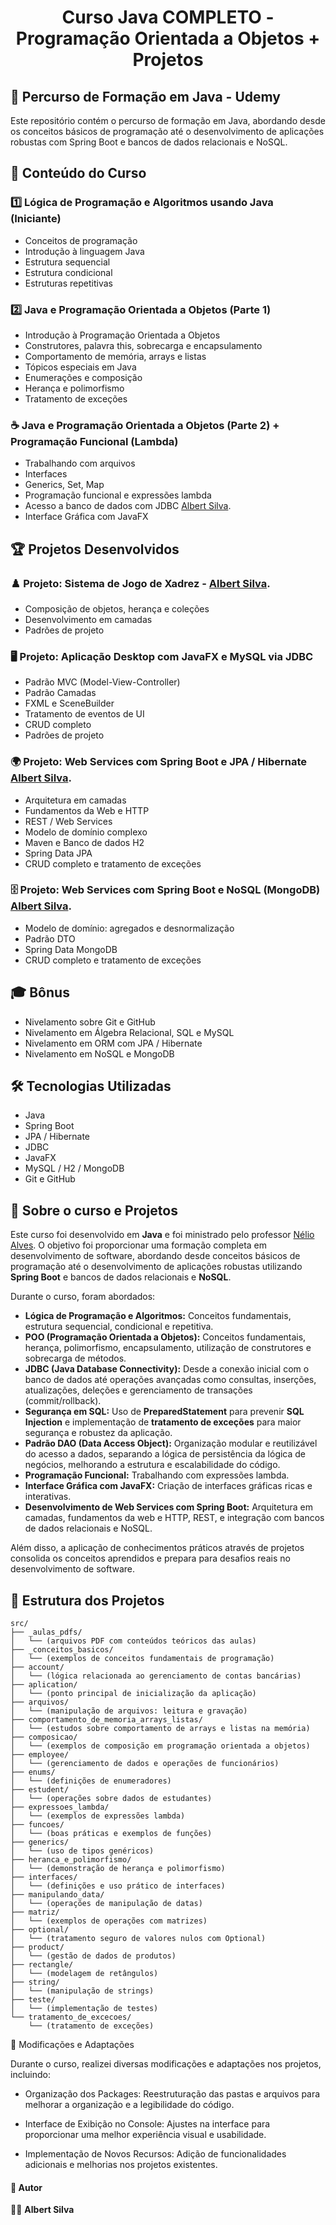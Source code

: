 <h1 align="center">Curso Java COMPLETO - Programação Orientada a Objetos + Projetos</h1>

## 🚀 Percurso de Formação em Java - Udemy

Este repositório contém o percurso de formação em Java, abordando desde os conceitos básicos de programação até o desenvolvimento de aplicações robustas com Spring Boot e bancos de dados relacionais e NoSQL.

## 📌 Conteúdo do Curso

### 1️⃣ Lógica de Programação e Algoritmos usando Java (Iniciante)
- Conceitos de programação
- Introdução à linguagem Java
- Estrutura sequencial
- Estrutura condicional
- Estruturas repetitivas

### 2️⃣ Java e Programação Orientada a Objetos (Parte 1)
- Introdução à Programação Orientada a Objetos
- Construtores, palavra this, sobrecarga e encapsulamento
- Comportamento de memória, arrays e listas
- Tópicos especiais em Java
- Enumerações e composição
- Herança e polimorfismo
- Tratamento de exceções

### ☕ Java e Programação Orientada a Objetos (Parte 2) + Programação Funcional (Lambda)
- Trabalhando com arquivos
- Interfaces
- Generics, Set, Map
- Programação funcional e expressões lambda
- Acesso a banco de dados com JDBC [Albert Silva](https://github.com/Albertinesilva/Tutorial-JDBC-Maven-JPA).
- Interface Gráfica com JavaFX

## 🏆 Projetos Desenvolvidos

### ♟️ Projeto: Sistema de Jogo de Xadrez - [Albert Silva](https://github.com/Albertinesilva/Chess-System-Java). 
- Composição de objetos, herança e coleções
- Desenvolvimento em camadas
- Padrões de projeto

### 🖥️ Projeto: Aplicação Desktop com JavaFX e MySQL via JDBC
- Padrão MVC (Model-View-Controller)
- Padrão Camadas
- FXML e SceneBuilder
- Tratamento de eventos de UI
- CRUD completo
- Padrões de projeto

### 🌍 Projeto: Web Services com Spring Boot e JPA / Hibernate [Albert Silva](https://github.com/Albertinesilva/Web-Services-Tutorial).
- Arquitetura em camadas
- Fundamentos da Web e HTTP
- REST / Web Services
- Modelo de domínio complexo
- Maven e Banco de dados H2
- Spring Data JPA
- CRUD completo e tratamento de exceções

### 🗄️ Projeto: Web Services com Spring Boot e NoSQL (MongoDB) [Albert Silva](https://github.com/Albertinesilva/WorkShop-Spring-Boot-MongoDB).
- Modelo de domínio: agregados e desnormalização
- Padrão DTO
- Spring Data MongoDB
- CRUD completo e tratamento de exceções

## 🎓 Bônus
- Nivelamento sobre Git e GitHub
- Nivelamento em Álgebra Relacional, SQL e MySQL
- Nivelamento em ORM com JPA / Hibernate
- Nivelamento em NoSQL e MongoDB

## 🛠️ Tecnologias Utilizadas
- Java
- Spring Boot
- JPA / Hibernate
- JDBC
- JavaFX
- MySQL / H2 / MongoDB
- Git e GitHub

## 📌 Sobre o curso e Projetos

Este curso foi desenvolvido em **Java** e foi ministrado pelo professor [Nélio Alves](https://github.com/acenelio). O objetivo foi proporcionar uma formação completa em desenvolvimento de software, abordando desde conceitos básicos de programação até o desenvolvimento de aplicações robustas utilizando **Spring Boot** e bancos de dados relacionais e **NoSQL**.

Durante o curso, foram abordados:
- **Lógica de Programação e Algoritmos:** Conceitos fundamentais, estrutura sequencial, condicional e repetitiva.
- **POO (Programação Orientada a Objetos):** Conceitos fundamentais, herança, polimorfismo, encapsulamento, utilização de construtores e sobrecarga de métodos.
- **JDBC (Java Database Connectivity):** Desde a conexão inicial com o banco de dados até operações avançadas como consultas, inserções, atualizações, deleções e gerenciamento de transações (commit/rollback).
- **Segurança em SQL:** Uso de **PreparedStatement** para prevenir **SQL Injection** e implementação de **tratamento de exceções** para maior segurança e robustez da aplicação.
- **Padrão DAO (Data Access Object):** Organização modular e reutilizável do acesso a dados, separando a lógica de persistência da lógica de negócios, melhorando a estrutura e escalabilidade do código.
- **Programação Funcional:** Trabalhando com expressões lambda.
- **Interface Gráfica com JavaFX:** Criação de interfaces gráficas ricas e interativas.
- **Desenvolvimento de Web Services com Spring Boot:** Arquitetura em camadas, fundamentos da web e HTTP, REST, e integração com bancos de dados relacionais e NoSQL.

Além disso, a aplicação de conhecimentos práticos através de projetos consolida os conceitos aprendidos e prepara para desafios reais no desenvolvimento de software.

## 📁 Estrutura dos Projetos

```plaintext
src/
├── _aulas_pdfs/
│   └── (arquivos PDF com conteúdos teóricos das aulas)
├── _conceitos_basicos/
│   └── (exemplos de conceitos fundamentais de programação)
├── account/
│   └── (lógica relacionada ao gerenciamento de contas bancárias)
├── aplication/
│   └── (ponto principal de inicialização da aplicação)
├── arquivos/
│   └── (manipulação de arquivos: leitura e gravação)
├── comportamento_de_memoria_arrays_listas/
│   └── (estudos sobre comportamento de arrays e listas na memória)
├── composicao/
│   └── (exemplos de composição em programação orientada a objetos)
├── employee/
│   └── (gerenciamento de dados e operações de funcionários)
├── enums/
│   └── (definições de enumeradores)
├── estudent/
│   └── (operações sobre dados de estudantes)
├── expressoes_lambda/
│   └── (exemplos de expressões lambda)
├── funcoes/
│   └── (boas práticas e exemplos de funções)
├── generics/
│   └── (uso de tipos genéricos)
├── heranca_e_polimorfismo/
│   └── (demonstração de herança e polimorfismo)
├── interfaces/
│   └── (definições e uso prático de interfaces)
├── manipulando_data/
│   └── (operações de manipulação de datas)
├── matriz/
│   └── (exemplos de operações com matrizes)
├── optional/
│   └── (tratamento seguro de valores nulos com Optional)
├── product/
│   └── (gestão de dados de produtos)
├── rectangle/
│   └── (modelagem de retângulos)
├── string/
│   └── (manipulação de strings)
├── teste/
│   └── (implementação de testes)
└── tratamento_de_excecoes/
    └── (tratamento de exceções)
```
🔧 Modificações e Adaptações

Durante o curso, realizei diversas modificações e adaptações nos projetos, incluindo:

- Organização dos Packages: Reestruturação das pastas e arquivos para melhorar a organização e a legibilidade do código.

- Interface de Exibição no Console: Ajustes na interface para proporcionar uma melhor experiência visual e usabilidade.

- Implementação de Novos Recursos: Adição de funcionalidades adicionais e melhorias nos projetos existentes.

#### 📌 Autor

👨‍💻 **Albert Silva**
